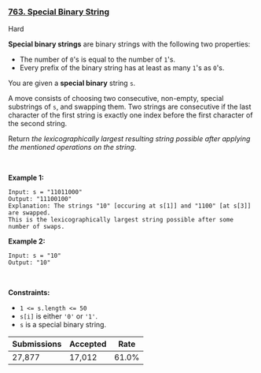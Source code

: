 ### [763. Special Binary String](https://leetcode.com/problems/special-binary-string/description/)

Hard

__Special binary strings__ are binary strings with the following two properties:

*   The number of `` 0 ``'s is equal to the number of `` 1 ``'s.
*   Every prefix of the binary string has at least as many `` 1 ``'s as `` 0 ``'s.

You are given a __special binary__ string `` s ``.

A move consists of choosing two consecutive, non-empty, special substrings of `` s ``, and swapping them. Two strings are consecutive if the last character of the first string is exactly one index before the first character of the second string.

Return _the lexicographically largest resulting string possible after applying the mentioned operations on the string_.

 

<strong class="example">Example 1:</strong>

```
Input: s = "11011000"
Output: "11100100"
Explanation: The strings "10" [occuring at s[1]] and "1100" [at s[3]] are swapped.
This is the lexicographically largest string possible after some number of swaps.
```

<strong class="example">Example 2:</strong>

```
Input: s = "10"
Output: "10"
```

 

__Constraints:__

*   `` 1 <= s.length <= 50 ``
*   `` s[i] `` is either `` '0' `` or `` '1' ``.
*   `` s `` is a special binary string.

| Submissions    | Accepted     | Rate   |
| -------------- | ------------ | ------ |
| 27,877 | 17,012 | 61.0% |